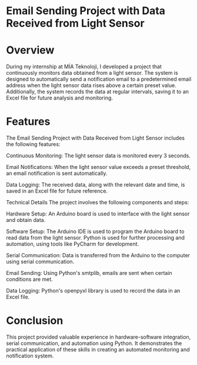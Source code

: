 # Email Sending Project with Data Received from Light Sensor
# Overview
During my internship at MİA Teknoloji, I developed a project that continuously monitors data obtained from a light sensor. The system is designed to automatically send a notification email to a predetermined email address when the light sensor data rises above a certain preset value. Additionally, the system records the data at regular intervals, saving it to an Excel file for future analysis and monitoring.

# Features
The Email Sending Project with Data Received from Light Sensor includes the following features:

Continuous Monitoring: The light sensor data is monitored every 3 seconds.

Email Notifications: When the light sensor value exceeds a preset threshold, an email notification is sent automatically.

Data Logging: The received data, along with the relevant date and time, is saved in an Excel file for future reference.

Technical Details
The project involves the following components and steps:

Hardware Setup: An Arduino board is used to interface with the light sensor and obtain data.

Software Setup: The Arduino IDE is used to program the Arduino board to read data from the light sensor. Python is used for further processing and automation, using tools like PyCharm for development.

Serial Communication: Data is transferred from the Arduino to the computer using serial communication.

Email Sending: Using Python's smtplib, emails are sent when certain conditions are met.

Data Logging: Python's openpyxl library is used to record the data in an Excel file.

# Conclusion
This project provided valuable experience in hardware-software integration, serial communication, and automation using Python. It demonstrates the practical application of these skills in creating an automated monitoring and notification system.
